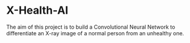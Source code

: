 # X-Health-AI
The aim of this project is to build a Convolutional Neural Network to differentiate an X-ray image of a normal person from an unhealthy one.
